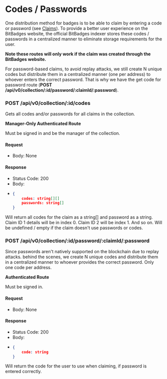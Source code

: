 # Codes / Passwords

One distribution method for badges is to be able to claim by entering a code or password (see [Claims](../../for-developers/must-know-concepts/claims.md)). To provide a better user experience on the BitBadges website, the official BitBadges indexer stores these codes / passwords in a centralized manner to eliminate storage requirements for the user.

**Note these routes will only work if the claim was created through the BitBadges website.**

For password-based claims, to avoid replay attacks, we still create N unique codes but distribute them in a centralized manner (one per address) to whoever enters the correct password. That is why we have the get code for password route (**POST /api/v0/collection/:id/password/:claimId/:password**).



### POST /api/v0/collection/:id/codes

Gets all codes and/or passwords for all claims in the collection.

**Manager-Only Authenticated Route**

Must be signed in and be the manager of the collection.

#### Request

* Body: None

#### Response

* Status Code: 200
* Body:
* ```json
  {
      codes: string[][]
      passwords: string[]
  }
  ```

Will return all codes for the claim as a string\[] and password as a string. Claim ID 1 details will be in index 0. Claim ID 2 will be index 1. And so on. Will be undefined / empty if the claim doesn't use passwords or codes.

### POST /api/v0/collection/:id/password/:claimId/:password

Since passwords aren't natively supported on the blockchain due to replay attacks. behind the scenes, we create N unique codes and distribute them in a centralized manner to whoever provides the correct password. Only one code per address.

**Authenticated Route**

Must be signed in.

#### Request

* Body: None

#### Response

* Status Code: 200
* Body:
* ```json
  {
      code: string
  }
  ```

Will return the code for the user to use when claiming, if password is entered correctly.
